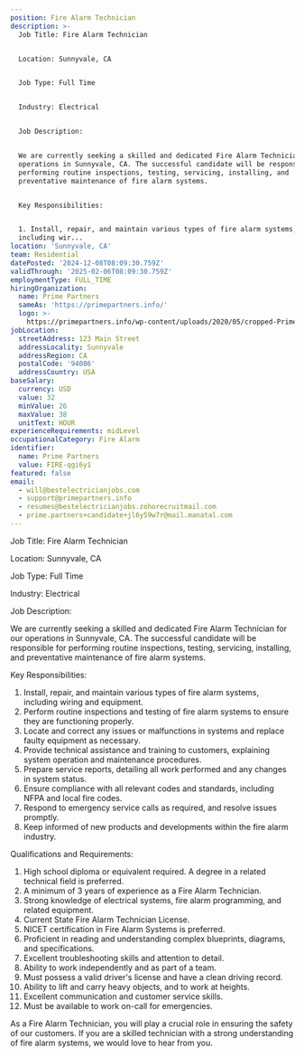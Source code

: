 ```yaml
---
position: Fire Alarm Technician
description: >-
  Job Title: Fire Alarm Technician


  Location: Sunnyvale, CA


  Job Type: Full Time


  Industry: Electrical


  Job Description:


  We are currently seeking a skilled and dedicated Fire Alarm Technician for our
  operations in Sunnyvale, CA. The successful candidate will be responsible for
  performing routine inspections, testing, servicing, installing, and
  preventative maintenance of fire alarm systems.


  Key Responsibilities:


  1. Install, repair, and maintain various types of fire alarm systems,
  including wir...
location: 'Sunnyvale, CA'
team: Residential
datePosted: '2024-12-08T08:09:30.759Z'
validThrough: '2025-02-06T08:09:30.759Z'
employmentType: FULL_TIME
hiringOrganization:
  name: Prime Partners
  sameAs: 'https://primepartners.info/'
  logo: >-
    https://primepartners.info/wp-content/uploads/2020/05/cropped-Prime-Partners-Logo-NO-BG-1-1.png
jobLocation:
  streetAddress: 123 Main Street
  addressLocality: Sunnyvale
  addressRegion: CA
  postalCode: '94086'
  addressCountry: USA
baseSalary:
  currency: USD
  value: 32
  minValue: 26
  maxValue: 38
  unitText: HOUR
experienceRequirements: midLevel
occupationalCategory: Fire Alarm
identifier:
  name: Prime Partners
  value: FIRE-qgi6y1
featured: false
email:
  - will@bestelectricianjobs.com
  - support@primepartners.info
  - resumes@bestelectricianjobs.zohorecruitmail.com
  - prime.partners+candidate+jl6y59w7r@mail.manatal.com
---
```




Job Title: Fire Alarm Technician

Location: Sunnyvale, CA

Job Type: Full Time

Industry: Electrical

Job Description:

We are currently seeking a skilled and dedicated Fire Alarm Technician for our operations in Sunnyvale, CA. The successful candidate will be responsible for performing routine inspections, testing, servicing, installing, and preventative maintenance of fire alarm systems.

Key Responsibilities:

1. Install, repair, and maintain various types of fire alarm systems, including wiring and equipment.
2. Perform routine inspections and testing of fire alarm systems to ensure they are functioning properly.
3. Locate and correct any issues or malfunctions in systems and replace faulty equipment as necessary.
4. Provide technical assistance and training to customers, explaining system operation and maintenance procedures.
5. Prepare service reports, detailing all work performed and any changes in system status.
6. Ensure compliance with all relevant codes and standards, including NFPA and local fire codes.
7. Respond to emergency service calls as required, and resolve issues promptly.
8. Keep informed of new products and developments within the fire alarm industry.

Qualifications and Requirements:

1. High school diploma or equivalent required. A degree in a related technical field is preferred.
2. A minimum of 3 years of experience as a Fire Alarm Technician.
3. Strong knowledge of electrical systems, fire alarm programming, and related equipment.
4. Current State Fire Alarm Technician License.
5. NICET certification in Fire Alarm Systems is preferred.
6. Proficient in reading and understanding complex blueprints, diagrams, and specifications.
7. Excellent troubleshooting skills and attention to detail.
8. Ability to work independently and as part of a team.
9. Must possess a valid driver's license and have a clean driving record.
10. Ability to lift and carry heavy objects, and to work at heights.
11. Excellent communication and customer service skills.
12. Must be available to work on-call for emergencies.

As a Fire Alarm Technician, you will play a crucial role in ensuring the safety of our customers. If you are a skilled technician with a strong understanding of fire alarm systems, we would love to hear from you.
